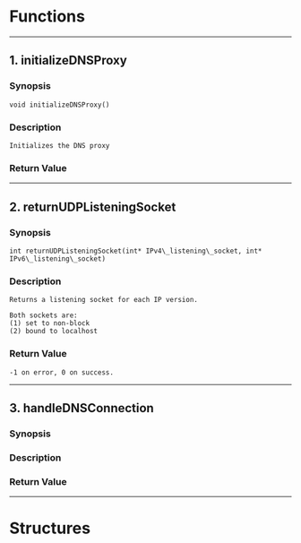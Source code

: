 # Functions

---

## 1. initializeDNSProxy
### Synopsis
	void initializeDNSProxy()

### Description
	Initializes the DNS proxy

### Return Value

---

## 2. returnUDPListeningSocket
### Synopsis
	int returnUDPListeningSocket(int* IPv4\_listening\_socket, int* IPv6\_listening\_socket)

### Description
	Returns a listening socket for each IP version.

	Both sockets are:
	(1) set to non-block
	(2) bound to localhost

### Return Value
	-1 on error, 0 on success.

---

## 3. handleDNSConnection
### Synopsis

### Description

### Return Value

---

# Structures
